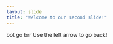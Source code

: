 ```yaml
---
layout: slide
title: "Welcome to our second slide!"
---
```

bot go brr
Use the left arrow to go back!
